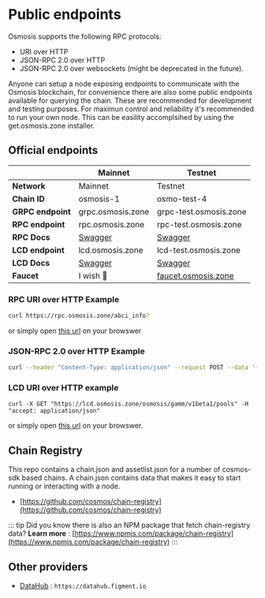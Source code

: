 # Public endpoints

Osmosis supports the following  RPC protocols:

- URI over HTTP
- JSON-RPC 2.0 over HTTP
- JSON-RPC 2.0 over websockets (might be deprecated in the future).

Anyone can setup a node exposing endpoints to communicate with the Osmosis blockchain, for convenience there are also some public endpoints available for querying the chain. These are recommended for development and testing purposes. For maximun control and reliability it's recommended to run your own node. This can be easility accomplsihed by using the get.osmosis.zone installer. 

## Official endpoints 

|  | Mainnet | Testnet | 
| -------- | -------- | -------- | 
| **Network** | Mainnet | Testnet|
| **Chain ID**  | osmosis-1 | osmo-test-4  |
| **GRPC endpoint**  | grpc.osmosis.zone | grpc-test.osmosis.zone |
| **RPC endpoint**  | rpc.osmosis.zone  | rpc-test.osmosis.zone |
| **RPC Docs**  |  [Swagger](https://rpc-docs.osmosis.zone/) | [Swagger](https://rpc-docs.osmosis.zone/) |
| **LCD endpoint**  | lcd.osmosis.zone | lcd-test.osmosis.zone  |
| **LCD Docs**  |  [Swagger](https://lcd.osmosis.zone/swagger/) |  [ Swagger](https://lcd-test.osmosis.zone/swagger/) |
| **Faucet** | I wish 🤑 | [faucet.osmosis.zone](https://faucet.osmosis.zone/) |


### RPC URI over HTTP Example

```sh
curl https://rpc.osmosis.zone/abci_info?
```
or simply open [this url](https://rpc.osmosis.zone/abci_info?) on your browswer 

### JSON-RPC 2.0 over HTTP Example

```sh
curl --header "Content-Type: application/json" --request POST --data '{"method": "block", "params": ["4261881"], "id": 1}' https://rpc.osmosis.zone:443
```

### LCD URI over HTTP example
```
curl -X GET "https://lcd.osmosis.zone/osmosis/gamm/v1beta1/pools" -H "accept: application/json"
```
or simply open [this url](https://lcd.osmosis.zone/osmosis/gamm/v1beta1/pools) on your browswer. 

## Chain Registry

This repo contains a chain.json and assetlist.json for a number of cosmos-sdk based chains. A chain.json contains data that makes it easy to start running or interacting with a node. 
- [https://github.com/cosmos/chain-registry](https://github.com/cosmos/chain-registry)

::: tip
Did you know there is also an NPM package that fetch chain-registry data?
**Learn more** : [https://www.npmjs.com/package/chain-registry](https://www.npmjs.com/package/chain-registry) 
:::


## Other providers

- [DataHub](https://datahub.figment.io) : `https://datahub.figment.io`
